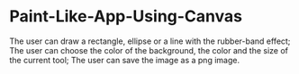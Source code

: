 # Paint-Like-App-Using-Canvas

The user can draw a rectangle, ellipse or a line with the rubber-band effect; 
The user can choose the color of the background, the color and the size of the current tool; 
The user can save the image as a png image.
